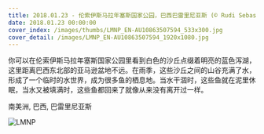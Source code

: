 ```yaml
---
title: 2018.01.23 - 伦索伊斯马拉年塞斯国家公园，巴西巴雷里尼亚斯 (© Rudi Sebastian/plainpicture)
date: 2018.01.23 00:00:00
cover_index: /images/thumbs/LMNP_EN-AU10863507594_533x300.jpg
cover_detail: /images/LMNP_EN-AU10863507594_1920x1080.jpg
---
```


你可以在伦索伊斯马拉年塞斯国家公园里看到白色的沙丘点缀着明亮的蓝色泻湖，这里距离巴西东北部的亚马逊盆地不远。在雨季，这些沙丘之间的山谷充满了水，形成了一个临时的水世界，成为很多鱼的栖息地。当水干涸时，这些鱼就在泥里休眠，当水又被填满时，这些鱼都回来了就像从来没有离开过一样。

南美洲, 巴西, 巴雷里尼亚斯

![LMNP](/images/LMNP_EN-AU10863507594_1920x1080.jpg)
